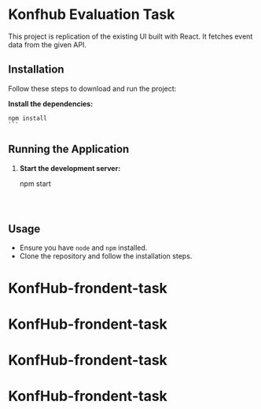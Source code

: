 # Konfhub Evaluation Task

This project is replication of the existing UI built with React. It fetches event data from the given API.


## Installation

Follow these steps to download and run the project:


 **Install the dependencies:**


    npm install
    ```

## Running the Application

1. **Start the development server:**

    
    npm start
    ```



## Usage

- Ensure you have `node` and `npm` installed.
- Clone the repository and follow the installation steps.


# KonfHub-frondent-task
# KonfHub-frondent-task
# KonfHub-frondent-task
# KonfHub-frondent-task
